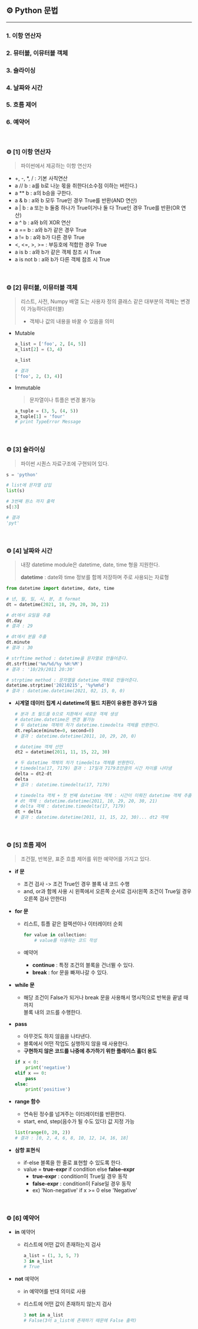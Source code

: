 ## **⚙ Python 문법**

***



###  **1. 이항 연산자**

### **2. 뮤터블, 이뮤터블 객체**

### **3. 슬라이싱**

### **4. 날짜와 시간**

### **5. 흐름 제어**

### **6. 예약어**





<br>



### **⚙ [1] 이항 연산자**

> 파이썬에서 제공하는 이항 연산자

- +, -, *, / : 기본 사칙연산
- a // b : a를 b로 나눈 몫을 취한다(소수점 이하는 버린다.)
- a ** b : a의 b승을 구한다.
- a & b : a와 b 모두 True인 경우 True를 반환(AND 연산)
- a | b : a 또는 b 둘중 하나가 True이거나 둘 다 True인 경우 True를 반환(OR 연산)
- a ^ b : a와 b의 XOR 연산
- a == b : a와 b가 같은 경우 True
- a != b : a와 b가 다른 경우 True
- <, <=, >, >= : 부등호에 적합한 경우 True
- a is b : a와 b가 같은 객체 참조 시 True
- a is not b : a와 b가 다른 객체 참조 시 True



<br>



### **⚙ [2] 뮤터블, 이뮤터블 객체**

> 리스트, 사전, Numpy 배열 도는 사용자 정의 클래스 같은 대부분의 객체는 변경이 가능하다(뮤터블)
>
> - 객체나 값의 내용을 바꿀 수 있음을 의미

* Mutable

  ```python
  a_list = ['foo', 2, [4, 5]]
  a_list[2] = (3, 4)
  
  a_list
  
  # 결과
  ['foo', 2, (3, 4)]
  ```

  

* Immutable

  > 문자열이나 튜플은 변경 불가능

  ```python
  a_tuple = (3, 5, (4, 5))
  a_tuple[1] = 'four'
  # print TypeError Message
  ```

  

<br>

### **⚙ [3] 슬라이싱**

> 파이썬 시퀀스 자료구조에 구현되어 있다.

```python
s = 'python'

# list에 문자열 삽입
list(s)

# 3번째 원소 까지 출력
s[:3]

# 결과
'pyt'
```



<br>

### **⚙ [4] 날짜와 시간**

> 내장 datetime module은 datetime, date, time 형을 지원한다.
>
> **datetime** : date와 time 정보를 함께 저장하며 주로 사용되는 자료형



```python
from datetime import datetime, date, time

# 년, 월, 일, 시, 분, 초 format
dt = datetime(2021, 10, 29, 20, 30, 21)

# dt에서 요일을 추출
dt.day
# 결과 : 29

# dt에서 분을 추출
dt.minute
# 결과 : 30

# strftime method : datetime을 문자열로 만들어준다.
dt.strftime('%m/%d/%y %H:%M')
# 결과 : '10/29/2011 20:30'

# strptime method : 문자열을 datetime 객체로 만들어준다.
datetime.strptime('20210215', '%y%m%d')
# 결과 : datetime.datetime(2021, 02, 15, 0, 0)
```



- **시계열 데이터 집계 시 datetime의 필드 치환이 유용한 경우가 있음**

  ```python
  # 분과 초 필드를 0으로 치환해서 새로운 객체 생성
  # datetime.datetime은 변경 불가능
  # 두 datetime 객체의 차가 datetime.timedelta 객체를 반환한다.
  dt.replace(minute=0, second=0)
  # 결과 : datetime.datetime(2011, 10, 29, 20, 0)
  
  # datetime 객체 선언
  dt2 = datetime(2011, 11, 15, 22, 30)
  
  # 두 datetime 객체의 차가 timedelta 객체를 반환한다.
  # timedelta(17, 7179) 결과 : 17일과 7179초만큼의 시간 차이를 나타냄
  delta = dt2-dt
  delta
  # 결과 : datetime.timedelta(17, 7179)
  
  # timedelta 객체 + 첫 번째 datetime 객체 : 시간이 미뤄진 datetime 객체 추출
  # dt 객체 : datetime.datetime(2011, 10, 29, 20, 30, 21)
  # delta 객체 : datetime.timedelta(17, 7179)
  dt + delta
  # 결과 : datetime.datetime(2011, 11, 15, 22, 30)... dt2 객체
  ```

  

  

<br>

### **⚙ [5] 흐름 제어**

> 조건절, 반복문, 표준 흐름 제어를 위한 예약어를 가지고 있다.



- **if 문**
  - 조건 검사 -> 조건 True인 경우 블록 내 코드 수행
  - and, or과 함께 사용 시 왼쪽에서 오른쪽 순서로 검사(왼쪽 조건이 True일 경우 오른쪽 검사 안한다)

- **for 문**

  - 리스트, 튜플 같은 컬렉션이나 이터레이터 순회

    ```python
    for value in collection:
        # value를 이용하는 코드 작성
    ```

  - 예약어

    - **continue** : 특정 조건의 블록을 건너뛸 수 있다. 
    - **break** : for 문을 빠져나갈 수 있다.

- **while 문**

  - 해당 조건이 False가 되거나 break 문을 사용해서 명시적으로 반복을 끝낼 때까지<br> 블록 내의 코드를 수행한다.

- **pass**

  - 아무것도 하지 않음을 나타낸다.
  - 블록에서 어떤 작업도 실행하지 않을 때 사용한다.
  - **구현하지 않은 코드를 나중에 추가하기 위한 플레이스 홀더 용도**

  ```python
  if x < 0:
      print('negative')
  elif x == 0:
      pass
  else:
      print('positive')
  ```

- **range 함수**

  - 연속된 정수를 넘겨주는 이터레이터를 반환한다.
  - start, end, step(음수가 될 수도 있다) 값 지정 가능

  ```python
  list(range(0, 20, 2))
  # 결과 : [0, 2, 4, 6, 8, 10, 12, 14, 16, 18]
  ```

- **삼항 표현식**

  - if-else 블록을 한 줄로 표현할 수 있도록 한다.
  - value = **true-expr** if condition else **false-expr**
    - **true-expr** : condition이 True일 경우 동작
    - **false-expr** : condition이 False일 경우 동작
    - ex) 'Non-negative' if x >= 0 else 'Negative'

<br>

### **⚙ [6] 예약어**

- **in** 예약어

  - 리스트에 어떤 값이 존재하는지 검사

    ```python
    a_list = (1, 3, 5, 7)
    3 in a_list
    # True 
    ```

- **not** 예약어

  - in 예약어를 반대 의미로 사용

  - 리스트에 어떤 값이 존재하지 않는지 검사

    ```python
    3 not in a_list
    # False(3이 a_list에 존재하기 때문에 False 출력)
    ```

    